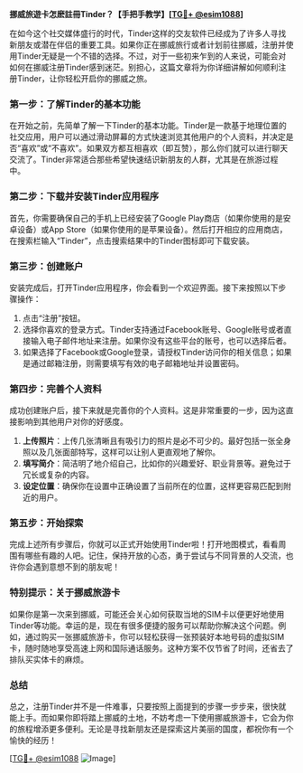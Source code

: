 **挪威旅遊卡怎麽註冊Tinder？【手把手教学】[[TG💪+ @esim1088](https://t.me/s/esim1088)]**

在如今这个社交媒体盛行的时代，Tinder这样的交友软件已经成为了许多人寻找新朋友或潜在伴侣的重要工具。如果你正在挪威旅行或者计划前往挪威，注册并使用Tinder无疑是一个不错的选择。不过，对于一些初来乍到的人来说，可能会对如何在挪威注册Tinder感到迷茫。别担心，这篇文章将为你详细讲解如何顺利注册Tinder，让你轻松开启你的挪威之旅。

### **第一步：了解Tinder的基本功能**

在开始之前，先简单了解一下Tinder的基本功能。Tinder是一款基于地理位置的社交应用，用户可以通过滑动屏幕的方式快速浏览其他用户的个人资料，并决定是否“喜欢”或“不喜欢”。如果双方都互相喜欢（即互赞），那么你们就可以进行聊天交流了。Tinder非常适合那些希望快速结识新朋友的人群，尤其是在旅游过程中。

### **第二步：下载并安装Tinder应用程序**

首先，你需要确保自己的手机上已经安装了Google Play商店（如果你使用的是安卓设备）或App Store（如果你使用的是苹果设备）。然后打开相应的应用商店，在搜索栏输入“Tinder”，点击搜索结果中的Tinder图标即可下载安装。

### **第三步：创建账户**

安装完成后，打开Tinder应用程序，你会看到一个欢迎界面。接下来按照以下步骤操作：

1. 点击“注册”按钮。
2. 选择你喜欢的登录方式。Tinder支持通过Facebook账号、Google账号或者直接输入电子邮件地址来注册。如果你没有这些平台的账号，也可以选择后者。
3. 如果选择了Facebook或Google登录，请授权Tinder访问你的相关信息；如果是通过邮箱注册，则需要填写有效的电子邮箱地址并设置密码。

### **第四步：完善个人资料**

成功创建账户后，接下来就是完善你的个人资料。这是非常重要的一步，因为这直接影响到其他用户对你的好感度。

1. **上传照片**：上传几张清晰且有吸引力的照片是必不可少的。最好包括一张全身照以及几张面部特写，这样可以让别人更直观地了解你。
2. **填写简介**：简洁明了地介绍自己，比如你的兴趣爱好、职业背景等。避免过于冗长或复杂的内容。
3. **设定位置**：确保你在设置中正确设置了当前所在的位置，这样更容易匹配到附近的用户。

### **第五步：开始探索**

完成上述所有步骤后，你就可以正式开始使用Tinder啦！打开地图模式，看看周围有哪些有趣的人吧。记住，保持开放的心态，勇于尝试与不同背景的人交流，也许你会遇到意想不到的朋友呢！

### **特别提示：关于挪威旅游卡**

如果你是第一次来到挪威，可能还会关心如何获取当地的SIM卡以便更好地使用Tinder等功能。幸运的是，现在有很多便捷的服务可以帮助你解决这个问题。例如，通过购买一张挪威旅游卡，你可以轻松获得一张预装好本地号码的虚拟SIM卡，随时随地享受高速上网和国际通话服务。这种方案不仅节省了时间，还省去了排队买实体卡的麻烦。

### **总结**

总之，注册Tinder并不是一件难事，只要按照上面提到的步骤一步步来，很快就能上手。而如果你即将踏上挪威的土地，不妨考虑一下使用挪威旅游卡，它会为你的旅程增添更多便利。无论是寻找新朋友还是探索这片美丽的国度，都祝你有一个愉快的经历！

[[TG💪+ @esim1088](https://t.me/s/esim1088) ![Image](https://i.postimg.cc/4NQfJmqS/Snipaste-2025-05-13-00-14-12.png)]